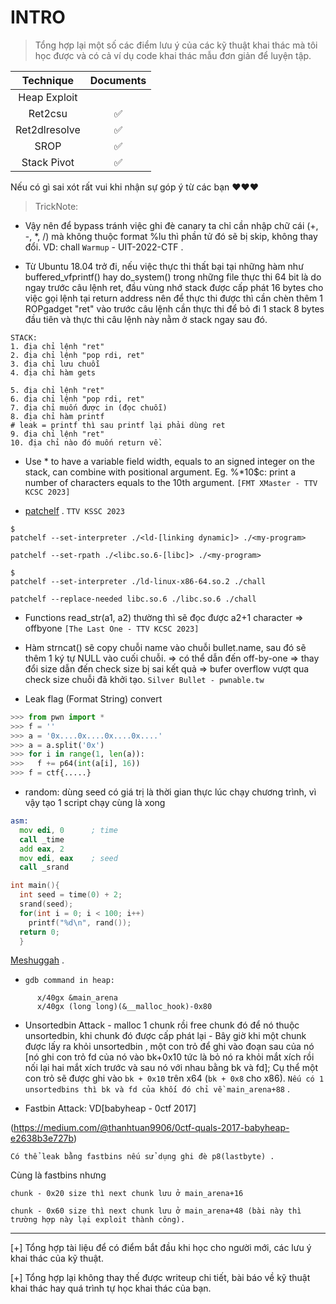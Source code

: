 # INTRO
>Tổng hợp lại một số các điểm lưu ý của các kỹ thuật khai thác mà tôi học được và có cả ví dụ code khai thác mẫu đơn giản để luyện tập.

| Technique  | Documents |
|:----------:|:---------:|
|Heap Exploit|        |
|Ret2csu| ✅   |
|Ret2dlresolve|  ✅   |
|SROP| ✅   |
|Stack Pivot| ✅   |

Nếu có gì sai xót rất vui khi nhận sự góp ý từ các bạn ❤❤❤ 

>TrickNote:

* Vậy nên để bypass tránh việc ghi đè canary ta chỉ cần nhập chữ cái (+, -, *, /) mà không thuộc format %lu thì phần tử đó sẽ bị skip, không thay đổi. VD: chall `Warmup` - UIT-2022-CTF . 

* Từ Ubuntu 18.04 trở đi, nếu việc thực thi thất bại tại những hàm như buffered_vfprintf() hay do_system() trong những file thực thi 64 bit là do ngay trước câu lệnh ret, đầu vùng nhớ stack được cấp phát 16 bytes cho việc gọi lệnh tại return address nên để thực thi được thì cần chèn thêm 1 ROPgadget "ret" vào trước câu lệnh cần thực thi để bỏ đi 1 stack 8 bytes đầu tiên và thực thi câu lệnh này nằm ở stack ngay sau đó.

```
STACK:
1. địa chỉ lệnh "ret"
2. địa chỉ lệnh "pop rdi, ret"
3. địa chỉ lưu chuỗi 
4. địa chỉ hàm gets

5. địa chỉ lệnh "ret"
6. địa chỉ lệnh "pop rdi, ret"
7. địa chỉ muốn được in (đọc chuỗi)
8. địa chỉ hàm printf 
# leak = printf thì sau printf lại phải dùng ret
9. địa chỉ lệnh "ret"
10. địa chỉ nào đó muốn return về.
```

* Use * to have a variable field width, equals to an signed integer on the stack, can combine with positional argument. Eg. %*10$c: print a number of characters equals to the 10th argument. `[FMT XMaster - TTV KCSC 2023]`

* [patchelf](https://github.com/NixOS/patchelf) . `TTV KSSC 2023`

```
$ 
patchelf --set-interpreter ./<ld-[linking dynamic]> ./<my-program>

patchelf --set-rpath ./<libc.so.6-[libc]> ./<my-program>

$ 
patchelf --set-interpreter ./ld-linux-x86-64.so.2 ./chall

patchelf --replace-needed libc.so.6 ./libc.so.6 ./chall
```

* Functions read_str(a1, a2) thường thì sẽ đọc được a2+1 character => offbyone `[The Last One - TTV KCSC 2023]`

* Hàm strncat() sẽ copy chuỗi name vào chuỗi bullet.name, sau đó sẽ thêm 1 ký tự NULL vào cuối chuỗi. => có thể dẫn đến off-by-one => thay đổi size dẫn đến check size bị sai kết quả => bufer overflow vượt qua check size chuỗi đã khởi tạo. `Silver Bullet - pwnable.tw`

* Leak flag (Format String) convert

```python
>>> from pwn import *
>>> f = ''
>>> a = '0x....0x....0x....0x....'
>>> a = a.split('0x')
>>> for i in range(1, len(a)):
>>>   f += p64(int(a[i], 16))
>>> f = ctf{.....}
```

* random: dùng seed có giá trị là thời gian thực lúc chạy chương trình, vì vậy tạo 1 script chạy cùng là xong

```asm
asm:
  mov edi, 0      ; time
  call _time
  add eax, 2
  mov edi, eax    ; seed
  call _srand
```

```C
int main(){
  int seed = time(0) + 2;
  srand(seed);
  for(int i = 0; i < 100; i++)
    printf("%d\n", rand());
  return 0;
  }
```

[Meshuggah](https://qbao.home.blog/2020/04/30/start-to-pwnb01lers-ctf/) .

* `gdb command in heap:` 
```
      x/40gx &main_arena 
      x/40gx (long long)(&__malloc_hook)-0x80
```

* Unsortedbin Attack - malloc 1 chunk rồi free chunk đó để nó thuộc unsortedbin, khi chunk đó được cấp phát lại - Bây giờ khi một chunk được lấy ra khỏi unsortedbin , một con trỏ để ghi vào đoạn sau của nó [nó ghi con trỏ fd của nó vào bk+0x10 tức là bỏ nó ra khỏi mắt xích rồi nối lại hai mắt xích trước và sau nó với nhau bằng bk và fd]; Cụ thể một con trỏ sẽ được ghi vào `bk + 0x10` trên x64 (`bk + 0x8` cho x86). `Nếu có 1 unsortedbins thì bk và fd của khối đó chỉ về main_arena+88` .

* Fastbin Attack: VD[babyheap - 0ctf 2017] 

(https://medium.com/@thanhtuan9906/0ctf-quals-2017-babyheap-e2638b3e727b)

`Có thể leak bằng fastbins nếu sử dụng ghi đè p8(lastbyte) .`

Cùng là fastbins nhưng 
```
chunk - 0x20 size thì next chunk lưu ở main_arena+16
                    
chunk - 0x60 size thì next chunk lưu ở main_arena+48 (bài này thì trường hợp này lại exploit thành công).
```



----------------------------------------------------

[+] Tổng hợp tài liệu để có điểm bắt đầu khi học cho người mới, các lưu ý khai thác của kỹ thuật.

[+] Tổng hợp lại không thay thế được writeup chi tiết, bài báo về kỹ thuật khai thác hay quá trình tự học khai thác của bạn.

